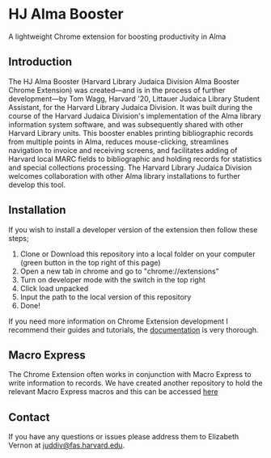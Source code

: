 # HJ Alma Booster
A lightweight Chrome extension for boosting productivity in Alma

## Introduction
The HJ Alma Booster (Harvard Library Judaica Division Alma Booster Chrome Extension) was created—and
is in the process of further development—by Tom Wagg, Harvard '20, Littauer Judaica Library Student
Assistant, for the Harvard Library Judaica Division. It was built during the course of the Harvard
Judaica Division's implementation of the Alma library information system software, and was
subsequently shared with other Harvard Library units. This booster enables printing bibliographic
records from multiple points in Alma, reduces mouse-clicking, streamlines navigation to invoice and
receiving screens, and facilitates adding of Harvard local MARC fields to bibliographic and holding
records for statistics and special collections processing. The Harvard Library Judaica Division
welcomes collaboration with other Alma library installations to further develop this tool.

## Installation
If you wish to install a developer version of the extension then follow these steps;
1. Clone or Download this repository into a local folder on your computer (green button in the top right of this page)
2. Open a new tab in chrome and go to "chrome://extensions"
3. Turn on developer mode with the switch in the top right
4. Click load unpacked
5. Input the path to the local version of this repository
6. Done!

If you need more information on Chrome Extension development I recommend their guides and tutorials, the [documentation](https://developer.chrome.com/extensions/getstarted) is very thorough.

## Macro Express
The Chrome Extension often works in conjunction with Macro Express to write information to records. We have created another repository to hold the relevant Macro Express macros and this can be accessed [here](https://github.com/hl-judaica-division/hj-alma-booster-macro-express-helper)

## Contact
If you have any questions or issues please address them to Elizabeth Vernon at juddiv@fas.harvard.edu.